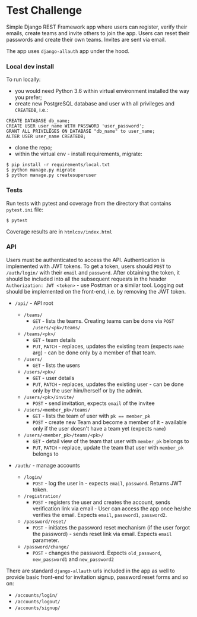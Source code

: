 # Test Challenge

Simple Django REST Framework app where users can register, verify their emails, create teams and invite others to join the app.
Users can reset their passwords and create their own teams.
Invites are sent via email.

The app uses `django-allauth` app under the hood.

### Local dev install

To run locally:

* you would need Python 3.6 within virtual environment installed the way you prefer;
* create new PostgreSQL database and user with all privileges and `CREATEDB`, i.e.:
```
CREATE DATABASE db_name;
CREATE USER user_name WITH PASSWORD 'user_password';
GRANT ALL PRIVILEGES ON DATABASE "db_name" to user_name;
ALTER USER user_name CREATEDB;
```
* clone the repo;
* within the virtual env - install requirements, migrate:
```
$ pip install -r requirements/local.txt
$ python manage.py migrate
$ python manage.py createsuperuser
```

### Tests

Run tests with pytest and coverage from the directory that contains `pytest.ini` file:
```
$ pytest
```
Coverage results are in `htmlcov/index.html`

### API

Users must be authenticated to access the API. Authentication is implemented with JWT tokens. To get a token, users should `POST` to `/auth/login/` with their `email` and `password`. 
After obtaining the token, it should be included into all the subsequent requests in the header `Authorization: JWT <token>` - use Postman or a similar tool. Logging out should be implemented on the front-end, i.e. by removing the JWT token.

* `/api/` - API root

    * `/teams/` 
        - `GET` - lists the teams. Creating teams can be done via `POST` `/users/<pk>/teams/`
    * `/teams/<pk>/`
        - `GET` - team details
        - `PUT`, `PATCH` - replaces, updates the existing team (expects `name` arg) - can be done only by a member of that team.
    * `/users/` 
        - `GET` - lists the users
    * `/users/<pk>/`
        - `GET` - user details
        - `PUT`, `PATCH` - replaces, updates the existing user - can be done only by the user him/herself or by the admin.
    * `/users/<pk>/invite/`
        - `POST` - send invitation, expects `email` of the invitee
    * `/users/<member_pk>/teams/`
        - `GET` - lists the team of user with `pk == member_pk`
        - `POST` - create new Team and become a member of it - available only if the user doesn't have a team yet (expects `name`)
    * `/users/<member_pk>/teams/<pk>/`
        - `GET` - detail view of the team that user with `member_pk` belongs to
        - `PUT`, `PATCH` - replace, update the team that user with `member_pk` belongs to
* `/auth/` - manage accounts
    * `/login/`
        - `POST` - log the user in - expects `email`, `password`. Returns JWT token.
    * `/registration/`
        - `POST` - registers the user and creates the account, sends verification link via email - User can access the app once he/she verifies the email. Expects `email`, `password1`, `password2`. 
    * `/password/reset/`
        - `POST` - initiates the password reset mechanism (if the user forgot the password) - sends reset link via email. Expects `email` parameter.
    * `/password/change/`
        - `POST` - changes the password. Expects `old_password`, `new_password1` and `new_password2`

There are standard `django-allauth` urls included in the app as well to provide basic front-end for invitation signup, password reset forms and so on:
* `/accounts/login/`
* `/accounts/logout/`
* `/accounts/signup/`

